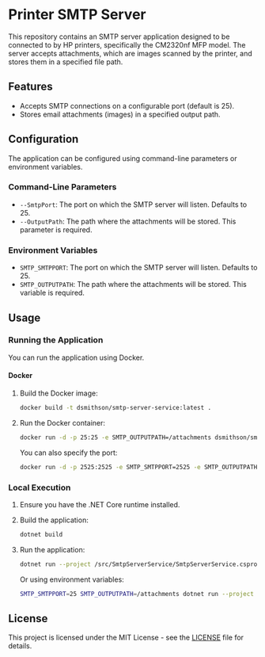 # Printer SMTP Server

This repository contains an SMTP server application designed to be connected to by HP printers, specifically the CM2320nf MFP model. The server accepts attachments, which are images scanned by the printer, and stores them in a specified file path.

## Features

- Accepts SMTP connections on a configurable port (default is 25).
- Stores email attachments (images) in a specified output path.

## Configuration

The application can be configured using command-line parameters or environment variables.

### Command-Line Parameters

- `--SmtpPort`: The port on which the SMTP server will listen. Defaults to 25.
- `--OutputPath`: The path where the attachments will be stored. This parameter is required.

### Environment Variables

- `SMTP_SMTPPORT`: The port on which the SMTP server will listen. Defaults to 25.
- `SMTP_OUTPUTPATH`: The path where the attachments will be stored. This variable is required.

## Usage

### Running the Application

You can run the application using Docker.

#### Docker

1. Build the Docker image:

    ```sh
    docker build -t dsmithson/smtp-server-service:latest .
    ```

2. Run the Docker container:

    ```sh
    docker run -d -p 25:25 -e SMTP_OUTPUTPATH=/attachments dsmithson/smtp-server-service:latest
    ```

    You can also specify the port:

    ```sh
    docker run -d -p 2525:2525 -e SMTP_SMTPPORT=2525 -e SMTP_OUTPUTPATH=/attachments dsmithson/smtp-server-service:latest
    ```

### Local Execution

1. Ensure you have the .NET Core runtime installed.
2. Build the application:

    ```sh
    dotnet build
    ```

3. Run the application:

    ```sh
    dotnet run --project /src/SmtpServerService/SmtpServerService.csproj --SmtpPort 25 --OutputPath /attachments
    ```

    Or using environment variables:

    ```sh
    SMTP_SMTPPORT=25 SMTP_OUTPUTPATH=/attachments dotnet run --project /src/SmtpServerService/SmtpServerService.csproj
    ```

## License

This project is licensed under the MIT License - see the [LICENSE](LICENSE) file for details.
